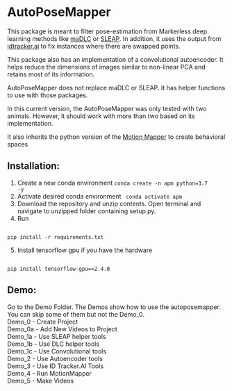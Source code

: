 # AutoPoseMapper

This package is meant to filter pose-estimation from Markerless
deep learning methods like [maDLC](https://github.com/DeepLabCut/DeepLabCut) or 
[SLEAP](https://sleap.ai). In addition, it uses the output from
[idtracker.ai](https://idtrackerai.readthedocs.io/en/latest/#) to fix
instances where there are swapped points. 

This package also has an implementation of a convolutional autoencoder. It helps reduce the dimensions of images 
similar to non-linear PCA and retains most of its information.

AutoPoseMapper does not replace maDLC or SLEAP. It has helper functions to use 
with those packages.

In this current version, the AutoPoseMapper was only tested with two animals.
However, it should work with more than two based on its implementation.

It also inherits the python version of the [Motion
Mapper](https://github.com/bermanlabemory/motionmapperpy) to create behavioral spaces

## Installation:
1. Create a new conda environment <code>conda create -n apm python=3.7 -y </code>
2. Activate desired conda environment <code> conda activate apm </code>
3. Download the repository and unzip contents. Open terminal and 
navigate to unzipped folder containing setup.py.
4. Run   
<code>
pip install -r requirements.txt  
</code>   

5. Install tensorflow gpu if you have the hardware  
<code>
pip install tensorflow-gpu==2.4.0
</code>  

## Demo:
Go to the Demo Folder. The Demos show how to use the autoposemapper. You can skip some of them but not
the Demo_0.  
Demo_0 - Create Project  
Demo_0a - Add New Videos to Project  
Demo_1a - Use SLEAP helper tools  
Demo_1b - Use DLC helper tools  
Demo_1c - Use Convolutional tools  
Demo_2 - Use Autoencoder tools  
Demo_3 - Use ID Tracker.AI Tools  
Demo_4 - Run MotionMapper  
Demo_5 - Make Videos  





